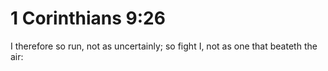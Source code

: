 # 1 Corinthians 9:26

I therefore so run, not as uncertainly; so fight I, not as one that beateth the air: